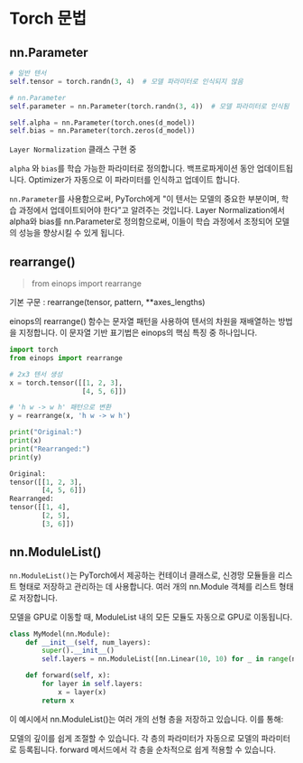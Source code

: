 # Torch 문법 

## nn.Parameter

```python
# 일반 텐서
self.tensor = torch.randn(3, 4)  # 모델 파라미터로 인식되지 않음

# nn.Parameter
self.parameter = nn.Parameter(torch.randn(3, 4))  # 모델 파라미터로 인식됨

self.alpha = nn.Parameter(torch.ones(d_model))
self.bias = nn.Parameter(torch.zeros(d_model))
```

`Layer Normalization` 클래스 구현 중

`alpha` 와 `bias`를 학습 가능한 파라미터로 정의합니다. 백프로파게이션 동안 업데이트됩니다. Optimizer가 자동으로 이 파라미터를 인식하고 업데이트 합니다. 

`nn.Parameter`를 사용함으로써, PyTorch에게 "이 텐서는 모델의 중요한 부분이며, 학습 과정에서 업데이트되어야 한다"고 알려주는 것입니다. Layer Normalization에서 alpha와 bias를 nn.Parameter로 정의함으로써, 이들이 학습 과정에서 조정되어 모델의 성능을 향상시킬 수 있게 됩니다.

## rearrange()

> from einops import rearrange

기본 구문 : rearrange(tensor, pattern, **axes_lengths)

einops의 rearrange() 함수는 문자열 패턴을 사용하여 텐서의 차원을 재배열하는 방법을 지정합니다. 이 문자열 기반 표기법은 einops의 핵심 특징 중 하나입니다.

```python
import torch
from einops import rearrange

# 2x3 텐서 생성
x = torch.tensor([[1, 2, 3],
                  [4, 5, 6]])

# 'h w -> w h' 패턴으로 변환
y = rearrange(x, 'h w -> w h')

print("Original:")
print(x)
print("Rearranged:")
print(y)

Original:
tensor([[1, 2, 3],
        [4, 5, 6]])
Rearranged:
tensor([[1, 4],
        [2, 5],
        [3, 6]])
```

## nn.ModuleList()

`nn.ModuleList()`는 PyTorch에서 제공하는 컨테이너 클래스로, 신경망 모듈들을 리스트 형태로 저장하고 관리하는 데 사용합니다. 여러 개의 nn.Module 객체를 리스트 형태로 저장합니다.

모델을 GPU로 이동할 때, ModuleList 내의 모든 모듈도 자동으로 GPU로 이동됩니다.

```python
class MyModel(nn.Module):
    def __init__(self, num_layers):
        super().__init__()
        self.layers = nn.ModuleList([nn.Linear(10, 10) for _ in range(num_layers)])

    def forward(self, x):
        for layer in self.layers:
            x = layer(x)
        return x
```

이 예시에서 nn.ModuleList()는 여러 개의 선형 층을 저장하고 있습니다. 이를 통해:

모델의 깊이를 쉽게 조절할 수 있습니다.
각 층의 파라미터가 자동으로 모델의 파라미터로 등록됩니다.
forward 메서드에서 각 층을 순차적으로 쉽게 적용할 수 있습니다.